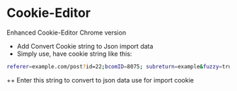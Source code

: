 # Cookie-Editor
Enhanced Cookie-Editor Chrome version




 - Add Convert Cookie string to Json import data
 - Simply use, have cookie string like this:
```sh
referer=example.com/post?id=22;bcomID=8075; subreturn=example&fuzzy=true&ct=null&autobounce=true; JSESSIONID=6D20570E1EB; mbox=session
```
  ++ Enter this string to convert to json data use for import cookie


